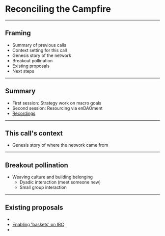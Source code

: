 # Reconciling the Campfire
---
 
## Framing
- Summary of previous calls
- Context setting for this call
- Genesis story of the network
- Breakout pollination
- Existing proposals
- Next steps
---

## Summary
- First session: Strategy work on macro goals
- Second session: Resourcing via enDAOment
- [Recordings](https://www.youtube.com/channel/UCGnYBZjDhyDFmtpeqr4apSw)
---


## This call's context
- Genesis story of where the network came from
---

## Breakout pollination
- Weaving culture and building belonging
	- Dyadic interaction (meet someone new)
	- Small group interaction
---

## Existing proposals
- 
- [Enabling 'baskets' on IBC]([https://commonwealth.im/regen/discussion/3842-software-upgrade-proposal-regen-ledger-v30](https://commonwealth.im/regen/discussion/3842-software-upgrade-proposal-regen-ledger-v30))
- 